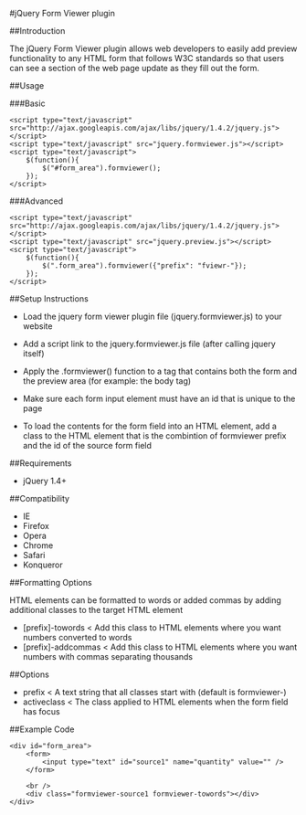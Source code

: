 #jQuery Form Viewer plugin

##Introduction

The jQuery Form Viewer plugin allows web developers to easily add preview functionality to any HTML form that follows W3C standards so that users can see a section of the web page update as they fill out the form.

##Usage

###Basic

	<script type="text/javascript" src="http://ajax.googleapis.com/ajax/libs/jquery/1.4.2/jquery.js"></script>
	<script type="text/javascript" src="jquery.formviewer.js"></script>
	<script type="text/javascript">
		$(function(){
			$("#form_area").formviewer();
		});
	</script>

###Advanced

	<script type="text/javascript" src="http://ajax.googleapis.com/ajax/libs/jquery/1.4.2/jquery.js"></script>
	<script type="text/javascript" src="jquery.preview.js"></script>
	<script type="text/javascript">
		$(function(){
			$(".form_area").formviewer({"prefix": "fviewr-"});
		});
	</script>

##Setup Instructions

* Load the jquery form viewer plugin file (jquery.formviewer.js) to your website
* Add a script link to the jquery.formviewer.js file (after calling jquery itself)

* Apply the .formviewer() function to a tag that contains both the form and the preview area (for example: the body tag)
* Make sure each form input element must have an id that is unique to the page
* To load the contents for the form field into an HTML element, add a class to the HTML element that is the combintion of formviewer prefix and the id of the source form field

##Requirements

* jQuery 1.4+

##Compatibility

* IE
* Firefox
* Opera
* Chrome
* Safari
* Konqueror

##Formatting Options

HTML elements can be formatted to words or added commas by adding additional classes to the target HTML element

* [prefix]-towords < Add this class to HTML elements where you want numbers converted to words
* [prefix]-addcommas < Add this class to HTML elements where you want numbers with commas separating thousands

##Options

* prefix < A text string that all classes start with (default is formviewer-)
* activeclass < The class applied to HTML elements when the form field has focus

##Example Code

	<div id="form_area">
		<form>
			<input type="text" id="source1" name="quantity" value="" />
		</form>

		<br />
		<div class="formviewer-source1 formviewer-towords"></div>
	</div>
